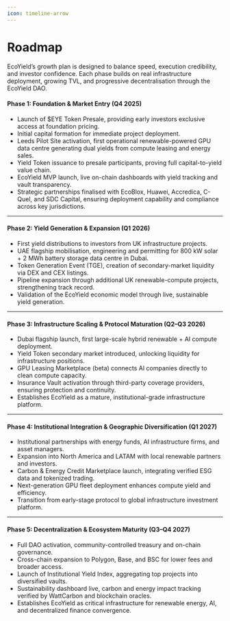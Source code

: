 ```yaml
---
icon: timeline-arrow
---
```


# Roadmap

EcoYield’s growth plan is designed to balance speed, execution credibility, and investor confidence. Each phase builds on real infrastructure deployment, growing TVL, and progressive decentralisation through the EcoYield DAO.

#### Phase 1: Foundation & Market Entry (Q4 2025)

* Launch of $EYE Token Presale, providing early investors exclusive access at foundation pricing.
* Initial capital formation for immediate project deployment.
* Leeds Pilot Site activation, first operational renewable-powered GPU data centre generating dual yields from compute leasing and energy sales.
* Yield Token issuance to presale participants, proving full capital-to-yield value chain.
* EcoYield MVP launch, live on-chain dashboards with yield tracking and vault transparency.
* Strategic partnerships finalised with EcoBlox, Huawei, Accredica, C-Quel, and SDC Capital, ensuring deployment capability and compliance across key jurisdictions.

***

#### Phase 2: Yield Generation & Expansion (Q1 2026)

* First yield distributions to investors from UK infrastructure projects.
* UAE flagship mobilisation, engineering and permitting for 800 kW solar + 2 MWh battery storage data centre in Dubai.
* Token Generation Event (TGE), creation of secondary-market liquidity via DEX and CEX listings.
* Pipeline expansion through additional UK renewable-compute projects, strengthening track record.
* Validation of the EcoYield economic model through live, sustainable yield generation.

***

#### Phase 3: Infrastructure Scaling & Protocol Maturation (Q2–Q3 2026)

* Dubai flagship launch, first large-scale hybrid renewable + AI compute deployment.
* Yield Token secondary market introduced, unlocking liquidity for infrastructure positions.
* GPU Leasing Marketplace (beta) connects AI companies directly to clean compute capacity.
* Insurance Vault activation through third-party coverage providers, ensuring protection and continuity.
* Establishes EcoYield as a mature, institutional-grade infrastructure platform.

***

#### Phase 4: Institutional Integration & Geographic Diversification (Q1 2027)

* Institutional partnerships with energy funds, AI infrastructure firms, and asset managers.
* Expansion into North America and LATAM with local renewable partners and investors.
* Carbon & Energy Credit Marketplace launch, integrating verified ESG data and tokenized trading.
* Next-generation GPU fleet deployment enhances compute yield and efficiency.
* Transition from early-stage protocol to global infrastructure investment platform.

***

#### Phase 5: Decentralization & Ecosystem Maturity (Q3–Q4 2027)

* Full DAO activation, community-controlled treasury and on-chain governance.
* Cross-chain expansion to Polygon, Base, and BSC for lower fees and broader access.
* Launch of Institutional Yield Index, aggregating top projects into diversified vaults.
* Sustainability dashboard live, carbon and energy impact tracking verified by WattCarbon and blockchain oracles.
* Establishes EcoYield as critical infrastructure for renewable energy, AI, and decentralized finance convergence.
